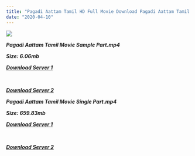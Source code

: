 ```yaml
---
title: "Pagadi Aattam Tamil HD Full Movie Download Pagadi Aattam Tamil HD Movie Download"
date: "2020-04-10"
---
```


![](https://images.moviebuff.com/e389a5ce-046d-4472-be68-e523934b0fcc?w=1000)

**_Pagadi Aattam Tamil Movie Sample Part.mp4_**

**_Size: 6.06mb_**

**_[Download Server 1](http://dl2.tamilsrca.xyz/load/2017/Pagadi{2fcca7f3eb37873f37db349ec051a8a2ca8665ef95d92bbb099fe2eda7827782}20Aattam/Pagadi{2fcca7f3eb37873f37db349ec051a8a2ca8665ef95d92bbb099fe2eda7827782}20Aattam{2fcca7f3eb37873f37db349ec051a8a2ca8665ef95d92bbb099fe2eda7827782}20(2017){2fcca7f3eb37873f37db349ec051a8a2ca8665ef95d92bbb099fe2eda7827782}20HDRip{2fcca7f3eb37873f37db349ec051a8a2ca8665ef95d92bbb099fe2eda7827782}20Sample{2fcca7f3eb37873f37db349ec051a8a2ca8665ef95d92bbb099fe2eda7827782}20HD.mp4)_**

**_[  
](http://dl2.tamilsrca.xyz/load/2017/Pagadi{2fcca7f3eb37873f37db349ec051a8a2ca8665ef95d92bbb099fe2eda7827782}20Aattam/Pagadi{2fcca7f3eb37873f37db349ec051a8a2ca8665ef95d92bbb099fe2eda7827782}20Aattam{2fcca7f3eb37873f37db349ec051a8a2ca8665ef95d92bbb099fe2eda7827782}20(2017){2fcca7f3eb37873f37db349ec051a8a2ca8665ef95d92bbb099fe2eda7827782}20HDRip{2fcca7f3eb37873f37db349ec051a8a2ca8665ef95d92bbb099fe2eda7827782}20Sample{2fcca7f3eb37873f37db349ec051a8a2ca8665ef95d92bbb099fe2eda7827782}20HD.mp4)_**

**_[Download Server 2](http://dl2.tamilsrca.xyz/load/2017/Pagadi{2fcca7f3eb37873f37db349ec051a8a2ca8665ef95d92bbb099fe2eda7827782}20Aattam/Pagadi{2fcca7f3eb37873f37db349ec051a8a2ca8665ef95d92bbb099fe2eda7827782}20Aattam{2fcca7f3eb37873f37db349ec051a8a2ca8665ef95d92bbb099fe2eda7827782}20(2017){2fcca7f3eb37873f37db349ec051a8a2ca8665ef95d92bbb099fe2eda7827782}20HDRip{2fcca7f3eb37873f37db349ec051a8a2ca8665ef95d92bbb099fe2eda7827782}20Sample{2fcca7f3eb37873f37db349ec051a8a2ca8665ef95d92bbb099fe2eda7827782}20HD.mp4)_**

**_Pagadi Aattam Tamil Movie Single Part.mp4_**

**_Size: 659.83mb_**

**_[Download Server 1](http://dl2.tamilsrca.xyz/load/2017/Pagadi{2fcca7f3eb37873f37db349ec051a8a2ca8665ef95d92bbb099fe2eda7827782}20Aattam/Pagadi{2fcca7f3eb37873f37db349ec051a8a2ca8665ef95d92bbb099fe2eda7827782}20Aattam{2fcca7f3eb37873f37db349ec051a8a2ca8665ef95d92bbb099fe2eda7827782}20(2017){2fcca7f3eb37873f37db349ec051a8a2ca8665ef95d92bbb099fe2eda7827782}20HDRip{2fcca7f3eb37873f37db349ec051a8a2ca8665ef95d92bbb099fe2eda7827782}20HD.mp4)_**

**_[  
](http://dl2.tamilsrca.xyz/load/2017/Pagadi{2fcca7f3eb37873f37db349ec051a8a2ca8665ef95d92bbb099fe2eda7827782}20Aattam/Pagadi{2fcca7f3eb37873f37db349ec051a8a2ca8665ef95d92bbb099fe2eda7827782}20Aattam{2fcca7f3eb37873f37db349ec051a8a2ca8665ef95d92bbb099fe2eda7827782}20(2017){2fcca7f3eb37873f37db349ec051a8a2ca8665ef95d92bbb099fe2eda7827782}20HDRip{2fcca7f3eb37873f37db349ec051a8a2ca8665ef95d92bbb099fe2eda7827782}20HD.mp4)_**

**_[Download Server 2](http://dl2.tamilsrca.xyz/load/2017/Pagadi{2fcca7f3eb37873f37db349ec051a8a2ca8665ef95d92bbb099fe2eda7827782}20Aattam/Pagadi{2fcca7f3eb37873f37db349ec051a8a2ca8665ef95d92bbb099fe2eda7827782}20Aattam{2fcca7f3eb37873f37db349ec051a8a2ca8665ef95d92bbb099fe2eda7827782}20(2017){2fcca7f3eb37873f37db349ec051a8a2ca8665ef95d92bbb099fe2eda7827782}20HDRip{2fcca7f3eb37873f37db349ec051a8a2ca8665ef95d92bbb099fe2eda7827782}20HD.mp4)_**
